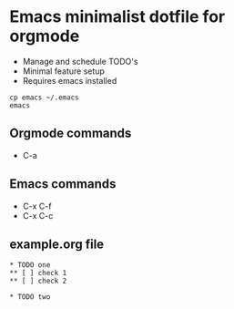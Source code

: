 # Emacs minimalist dotfile for orgmode

* Manage and schedule TODO's
* Minimal feature setup
* Requires emacs installed

```
cp emacs ~/.emacs
emacs
```

## Orgmode commands
* C-a

## Emacs commands
* C-x C-f
* C-x C-c

## example.org file
```
* TODO one
** [ ] check 1
** [ ] check 2

* TODO two
```
